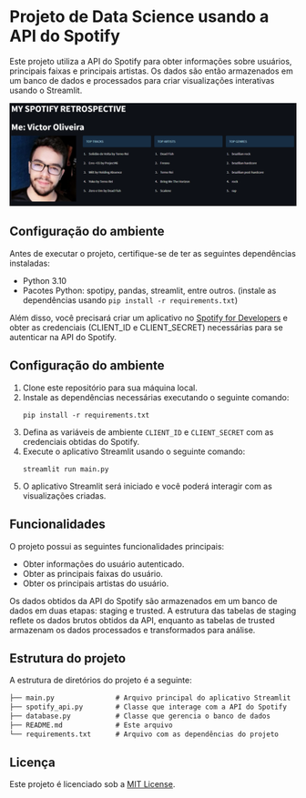 
# Projeto de Data Science usando a API do Spotify

Este projeto utiliza a API do Spotify para obter informações sobre usuários, principais faixas e principais artistas. Os dados são então armazenados em um banco de dados e processados para criar visualizações interativas usando o Streamlit.

<p align="center">
  <img src="images/front.png" alt="Frontend">
</p>


## Configuração do ambiente

Antes de executar o projeto, certifique-se de ter as seguintes dependências instaladas:

- Python 3.10
- Pacotes Python: spotipy, pandas, streamlit, entre outros. (instale as dependências usando `pip install -r requirements.txt`)

Além disso, você precisará criar um aplicativo no [Spotify for Developers](https://developer.spotify.com/dashboard/) e obter as credenciais (CLIENT_ID e CLIENT_SECRET) necessárias para se autenticar na API do Spotify.

## Configuração do ambiente

1. Clone este repositório para sua máquina local.
2. Instale as dependências necessárias executando o seguinte comando:
   ```
   pip install -r requirements.txt
   ```
3. Defina as variáveis de ambiente `CLIENT_ID` e `CLIENT_SECRET` com as credenciais obtidas do Spotify.
4. Execute o aplicativo Streamlit usando o seguinte comando:
   ```
   streamlit run main.py
   ```
5. O aplicativo Streamlit será iniciado e você poderá interagir com as visualizações criadas.

## Funcionalidades

O projeto possui as seguintes funcionalidades principais:

- Obter informações do usuário autenticado.
- Obter as principais faixas do usuário.
- Obter os principais artistas do usuário.

Os dados obtidos da API do Spotify são armazenados em um banco de dados em duas etapas: staging e trusted. A estrutura das tabelas de staging reflete os dados brutos obtidos da API, enquanto as tabelas de trusted armazenam os dados processados e transformados para análise.

## Estrutura do projeto

A estrutura de diretórios do projeto é a seguinte:

```
├── main.py               # Arquivo principal do aplicativo Streamlit
├── spotify_api.py        # Classe que interage com a API do Spotify
├── database.py           # Classe que gerencia o banco de dados
├── README.md             # Este arquivo
└── requirements.txt      # Arquivo com as dependências do projeto
```

## Licença

Este projeto é licenciado sob a [MIT License](https://opensource.org/licenses/MIT).
